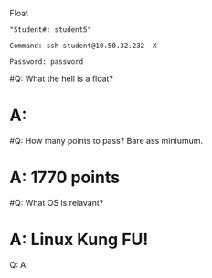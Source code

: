 Float

    "Student#: student5"

    Command: ssh student@10.50.32.232 -X

    Password: password


#Q: What the hell is a float? 
#    A:
#Q: How many points to pass? Bare ass miniumum.
 #   A: 1770 points
#Q: What OS is relavant?
#    A: Linux Kung FU! 
Q:
    A:
